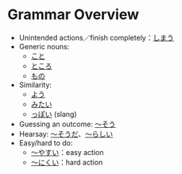 # Grammar Overview

- Unintended actions／finish completely：[しまう](・しまう)
- Generic nouns:
	- [こと](こと)
	- [ところ](ところ)
	- [もの](もの)
- Similarity:
	- [よう](よう)
	- [みたい](みたい)
	- [っぽい](・っぽい) (slang)
- Guessing an outcome: [～そう](・そう)
- Hearsay: [～そうだ](・そうだ)、[～らしい](・らしい)
- Easy/hard to do:
	- [～やすい](・やすい)：easy action
	- [～にくい](・にくい)：hard action